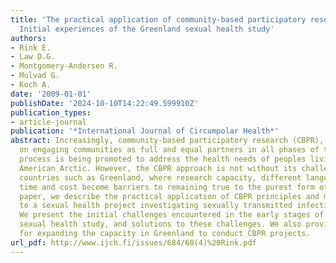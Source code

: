 ```yaml
---
title: 'The practical application of community-based participatory research in Greenland:
  Initial experiences of the Greenland sexual health study'
authors:
- Rink E.
- Law D.G.
- Montgomery-Andersen R.
- Mulvad G.
- Koch A.
date: '2009-01-01'
publishDate: '2024-10-10T14:22:49.599910Z'
publication_types:
- article-journal
publication: '*International Journal of Circumpolar Health*'
abstract: Increasingly, community-based participatory research (CBPR), with its emphasis
  on engaging communities as full and equal partners in all phases of the research
  process is being promoted to address the health needs of peoples living in the North
  American Arctic. However, the CBPR approach is not without its challenges in Arctic
  countries such as Greenland, where research capacity, different languages, distance,
  time and cost become barriers to remaining true to the purest form of CBPR. In this
  paper, we describe the practical application of CBPR principles and methodologies
  to a sexual health project investigating sexually transmitted infections in Greenland.
  We present the initial challenges encountered in the early stages of the pilot CBPR
  sexual health study, and solutions to these challenges. We also provide recommendations
  for expanding the capacity in Greenland to conduct CBPR projects.
url_pdf: http://www.ijch.fi/issues/684/68(4)%20Rink.pdf
---
```

